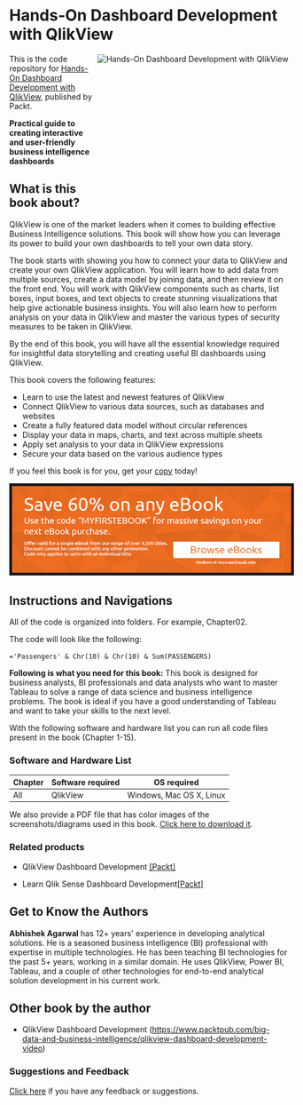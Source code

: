 # Hands-On Dashboard Development with QlikView


<a href="https://www.packtpub.com/big-data-and-business-intelligence/hands-dashboard-development-qlikview"><img src="https://prod.packtpub.com/media/catalog/product/cache/06984bbd7440c034ee95b696f0e419b4/c/o/cover_31.png" alt="Hands-On Dashboard Development with QlikView" height="256px" align="right"></a>

This is the code repository for [Hands-On Dashboard Development with QlikView](https://prod.packtpub.com/in/big-data-and-business-intelligence/hands-dashboard-development-qlikview), published by Packt.

**Practical guide to creating interactive and user-friendly business intelligence dashboards**

## What is this book about?
QlikView is one of the market leaders when it comes to building effective Business Intelligence solutions. This book will show how you can leverage its power to build your own dashboards to tell your own data story.

The book starts with showing you how to connect your data to QlikView and create your own QlikView application. You will learn how to add data from multiple sources, create a data model by joining data, and then review it on the front end. You will work with QlikView components such as charts, list boxes, input boxes, and text objects to create stunning visualizations that help give actionable business insights. You will also learn how to perform analysis on your data in QlikView and master the various types of security measures to be taken in QlikView.

By the end of this book, you will have all the essential knowledge required for insightful data storytelling and creating useful BI dashboards using QlikView.

This book covers the following features:
* Learn to use the latest and newest features of QlikView
* Connect QlikView to various data sources, such as databases and websites
* Create a fully featured data model without circular references
* Display your data in maps, charts, and text across multiple sheets
* Apply set analysis to your data in QlikView expressions
* Secure your data based on the various audience types

If you feel this book is for you, get your [copy](https://www.amazon.com/Dashboard-Development-QlikView-Abhishek-Agarwal/dp/1838646116) today!

<a href="https://www.packtpub.com/?utm_source=github&utm_medium=banner&utm_campaign=GitHubBanner"><img src="https://raw.githubusercontent.com/PacktPublishing/GitHub/master/GitHub.png" 
alt="https://www.packtpub.com/" border="5" /></a>


## Instructions and Navigations
All of the code is organized into folders. For example, Chapter02.

The code will look like the following:
```
='Passengers' & Chr(10) & Chr(10) & Sum(PASSENGERS)
```

**Following is what you need for this book:**
This book is designed for business analysts, BI professionals and data analysts who want to master Tableau to solve a range of data science and business intelligence problems. The book is ideal if you have a good understanding of Tableau and want to take your skills to the next level.

With the following software and hardware list you can run all code files present in the book (Chapter 1-15).

### Software and Hardware List

| Chapter  | Software required                   | OS required                        |
| -------- | ------------------------------------| -----------------------------------|
|      All |  QlikView                           | Windows, Mac OS X, Linux           |


We also provide a PDF file that has color images of the screenshots/diagrams used in this book. [Click here to download it](http://www.packtpub.com/sites/default/files/downloads/9781838646110_ColorImages.pdf).



### Related products <Other books you may enjoy>
* QlikView Dashboard Development  [[Packt]](https://www.packtpub.com/big-data-and-business-intelligence/qlikview-dashboard-development-video)

* Learn Qlik Sense Dashboard Development[[Packt]](https://www.packtpub.com/big-data-and-business-intelligence/learn-qlik-sense-dashboard-development-video)

## Get to Know the Authors
**Abhishek Agarwal** has 12+ years' experience in developing analytical solutions. He is a seasoned business intelligence (BI) professional with expertise in multiple technologies. He has been teaching BI technologies for the past 5+ years, working in a similar domain. He uses QlikView, Power BI, Tableau, and a couple of other technologies for end-to-end analytical solution development in his current work.

## Other book by the author
* QlikView Dashboard Development (https://www.packtpub.com/big-data-and-business-intelligence/qlikview-dashboard-development-video)

### Suggestions and Feedback
[Click here](https://docs.google.com/forms/d/e/1FAIpQLSdy7dATC6QmEL81FIUuymZ0Wy9vH1jHkvpY57OiMeKGqib_Ow/viewform) if you have any feedback or suggestions.
